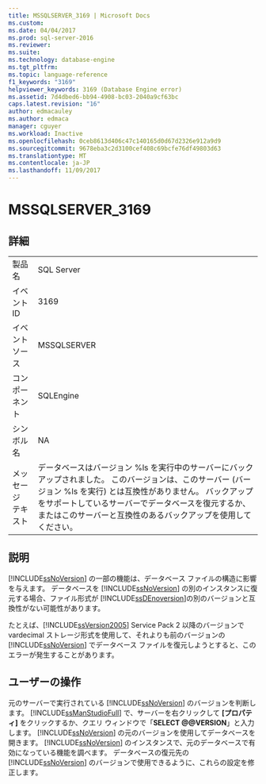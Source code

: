 ```yaml
---
title: MSSQLSERVER_3169 | Microsoft Docs
ms.custom: 
ms.date: 04/04/2017
ms.prod: sql-server-2016
ms.reviewer: 
ms.suite: 
ms.technology: database-engine
ms.tgt_pltfrm: 
ms.topic: language-reference
f1_keywords: "3169"
helpviewer_keywords: 3169 (Database Engine error)
ms.assetid: 7d4dbed6-bb94-4908-bc03-2040a9cf63bc
caps.latest.revision: "16"
author: edmacauley
ms.author: edmaca
manager: cguyer
ms.workload: Inactive
ms.openlocfilehash: 0ceb8613d406c47c140165d0d67d2326e912a9d9
ms.sourcegitcommit: 9678eba3c2d3100cef408c69bcfe76df49803d63
ms.translationtype: MT
ms.contentlocale: ja-JP
ms.lasthandoff: 11/09/2017
---
```

# <a name="mssqlserver3169"></a>MSSQLSERVER_3169
  
## <a name="details"></a>詳細  
  
|||  
|-|-|  
|製品名|SQL Server|  
|イベント ID|3169|  
|イベント ソース|MSSQLSERVER|  
|コンポーネント|SQLEngine|  
|シンボル名|NA|  
|メッセージ テキスト|データベースはバージョン %ls を実行中のサーバーにバックアップされました。 このバージョンは、このサーバー (バージョン %ls を実行) とは互換性がありません。 バックアップをサポートしているサーバーでデータベースを復元するか、またはこのサーバーと互換性のあるバックアップを使用してください。|  
  
## <a name="explanation"></a>説明  
[!INCLUDE[ssNoVersion](../../includes/ssnoversion-md.md)] の一部の機能は、データベース ファイルの構造に影響を与えます。 データベースを [!INCLUDE[ssNoVersion](../../includes/ssnoversion-md.md)] の別のインスタンスに復元する場合、ファイル形式が [!INCLUDE[ssDEnoversion](../../includes/ssdenoversion-md.md)]の別のバージョンと互換性がない可能性があります。  
  
たとえば、[!INCLUDE[ssVersion2005](../../includes/ssversion2005-md.md)] Service Pack 2 以降のバージョンで vardecimal ストレージ形式を使用して、それよりも前のバージョンの [!INCLUDE[ssNoVersion](../../includes/ssnoversion-md.md)] でデータベース ファイルを復元しようとすると、このエラーが発生することがあります。  
  
## <a name="user-action"></a>ユーザーの操作  
元のサーバーで実行されている [!INCLUDE[ssNoVersion](../../includes/ssnoversion-md.md)] のバージョンを判断します。 [!INCLUDE[ssManStudioFull](../../includes/ssmanstudiofull-md.md)] で、サーバーを右クリックして **[プロパティ]** をクリックするか、クエリ ウィンドウで「**SELECT @@VERSION**」と入力します。 [!INCLUDE[ssNoVersion](../../includes/ssnoversion-md.md)] の元のバージョンを使用してデータベースを開きます。 [!INCLUDE[ssNoVersion](../../includes/ssnoversion-md.md)] のインスタンスで、元のデータベースで有効になっている機能を調べます。 データベースの復元先の [!INCLUDE[ssNoVersion](../../includes/ssnoversion-md.md)] のバージョンで使用できるように、これらの設定を修正します。  
  
